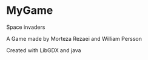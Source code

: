 # MyGame
Space invaders 

A Game made by Morteza Rezaei and William Persson

Created with LibGDX and java
 
